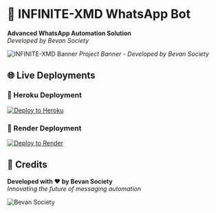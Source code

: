 # 🤖 INFINITE-XMD WhatsApp Bot

**Advanced WhatsApp Automation Solution**  
*Developed by Bevan Society*

![INFINITE-XMD Banner](https://via.placeholder.com/800x200/667eea/white?text=INFINITE-XMD+BOT)
*Project Banner - Developed by Bevan Society*

## 🌐 Live Deployments

### 🔷 Heroku Deployment
[![Deploy to Heroku](https://img.shields.io/badge/Deploy_to-Heroku-430098?style=for-the-badge&logo=heroku)](https://heroku.com/deploy?template=https://github.com/your-username/infinite-xmd-bot)

### 🔶 Render Deployment  
[![Deploy to Render](https://img.shields.io/badge/Deploy_to-Render-46a3b7?style=for-the-badge&logo=render)](https://render.com/deploy?repo=https://github.com/your-username/infinite-xmd-bot)

## 💝 Credits
**Developed with ❤️ by Bevan Society**  
*Innovating the future of messaging automation*

![Bevan Society](https://via.placeholder.com/150x150/764ba2/white?text=BEVAN+SOCIETY)
